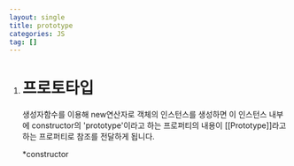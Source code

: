 ```yaml
---
layout: single
title: prototype
categories: JS
tag: []
---
```

 
1. # 프로토타입
   생성자함수를 이용해 new연산자로 객체의 인스턴스를 생성하면 이 인스턴스 내부에 constructor의 'prototype'이라고 하는 프로퍼티의 내용이 [[Prototype]]라고 하는 프로퍼티로 참조를 전달하게 됩니다.   

   *constructor


